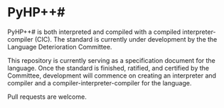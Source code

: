 # PyHP++#

PyHP++# is both interpreted and compiled with a compiled interpreter-compiler (CIC). The standard is currently under development by the the Language Deterioration Committee.

This repository is currently serving as a specification document for the language. Once the standard is finished, ratified, and certified by the Committee, development will commence on creating an interpreter and compiler and a compiler-interpreter-compiler for the language.

Pull requests are welcome.
